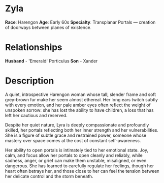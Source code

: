 # Zyla

**Race**: Harengon
**Age**: Early 60s
**Specialty**: Transplanar Portals — creation of doorways between planes of existence.

# Relationships

**Husband** - 'Emerald' Porticulus
**Son** - Xander

# Description

A quiet, introspective Harengon woman whose tall, slender frame and soft grey-brown fur make her seem almost ethereal. Her long ears twitch subtly with every emotion, and her pale amber eyes often reflect the weight of unspoken sorrow: she has lost the ability to have children, a loss that has left her cautious and reserved.

Despite her quiet nature, Lyra is deeply compassionate and profoundly skilled, her portals reflecting both her inner strength and her vulnerabilities. She is a figure of subtle grace and restrained power, someone whose mastery over space comes at the cost of constant self-awareness.

Her ability to open portals is intimately tied to her emotional state. Joy, calm, and focus allow her portals to open cleanly and reliably, while sadness, anger, or grief can make them unstable, misaligned, or even dangerous. She has learned to carefully regulate her feelings, though her heart often betrays her, and those close to her can feel the tension between her delicate control and the storm beneath.